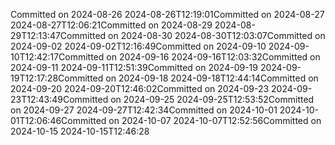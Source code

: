 Committed on 2024-08-26 2024-08-26T12:19:01Committed on 2024-08-27 2024-08-27T12:06:21Committed on 2024-08-29 2024-08-29T12:13:47Committed on 2024-08-30 2024-08-30T12:03:07Committed on 2024-09-02 2024-09-02T12:16:49Committed on 2024-09-10 2024-09-10T12:42:17Committed on 2024-09-16 2024-09-16T12:03:32Committed on 2024-09-11 2024-09-11T12:51:39Committed on 2024-09-19 2024-09-19T12:17:28Committed on 2024-09-18 2024-09-18T12:44:14Committed on 2024-09-20 2024-09-20T12:46:02Committed on 2024-09-23 2024-09-23T12:43:49Committed on 2024-09-25 2024-09-25T12:53:52Committed on 2024-09-27 2024-09-27T12:42:34Committed on 2024-10-01 2024-10-01T12:06:46Committed on 2024-10-07 2024-10-07T12:52:56Committed on 2024-10-15 2024-10-15T12:46:28